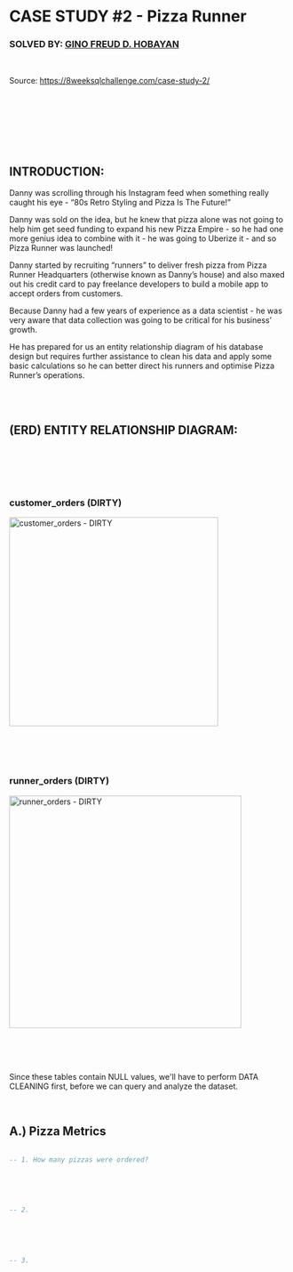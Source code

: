 
# CASE STUDY #2 - Pizza Runner


### SOLVED BY: [GINO FREUD D. HOBAYAN](https://gino-freud-hobayan.github.io/) 

<br>


Source: https://8weeksqlchallenge.com/case-study-2/

<br>






<br><br><br><br>

## INTRODUCTION:

Danny was scrolling through his Instagram feed when something really caught his eye - “80s Retro Styling and Pizza Is The Future!”

Danny was sold on the idea, but he knew that pizza alone was not going to help him get seed funding to expand his new Pizza Empire - so he had one more genius idea to combine with it - he was going to Uberize it - and so Pizza Runner was launched!

Danny started by recruiting “runners” to deliver fresh pizza from Pizza Runner Headquarters (otherwise known as Danny’s house) and also maxed out his credit card to pay freelance developers to build a mobile app to accept orders from customers.



Because Danny had a few years of experience as a data scientist - he was very aware that data collection was going to be critical for his business’ growth.

He has prepared for us an entity relationship diagram of his database design but requires further assistance to clean his data and apply some basic calculations so he can better direct his runners and optimise Pizza Runner’s operations.



<br><br>


## (ERD) ENTITY RELATIONSHIP DIAGRAM:



<br><br><br><br>





### customer_orders (DIRTY)

<img width="376" alt="customer_orders - DIRTY" src="https://github.com/Gino-Freud-Hobayan/8WeekSQL_Challenge/assets/117270964/b82e9b0b-bace-4ddc-bbde-99e9a6b16097">


<br><br><br>





### runner_orders (DIRTY)


<img width="418" alt="runner_orders - DIRTY" src="https://github.com/Gino-Freud-Hobayan/8WeekSQL_Challenge/assets/117270964/3098a10d-b8ac-43ca-82df-cd3fbee15979">



<br><br><br>



Since these tables contain NULL values, we'll have to perform DATA CLEANING first, before we can query and analyze the dataset.




<br>



## A.) Pizza Metrics

```sql

-- 1. How many pizzas were ordered?


```

<br><br>






```sql

-- 2. 


```

<br><br>







```sql

-- 3.


```

<br><br>














<br><br><br><br>
